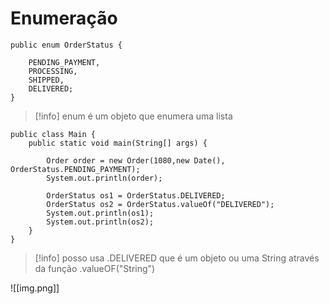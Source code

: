 # Enumeração


```
public enum OrderStatus {  
  
    PENDING_PAYMENT,  
    PROCESSING,  
    SHIPPED,  
    DELIVERED;  
}	
```

>[!info]
>enum é um objeto que enumera uma lista


```
public class Main {  
    public static void main(String[] args) {  
  
        Order order = new Order(1080,new Date(), OrderStatus.PENDING_PAYMENT);  
        System.out.println(order);  
  
        OrderStatus os1 = OrderStatus.DELIVERED;  
        OrderStatus os2 = OrderStatus.valueOf("DELIVERED");  
        System.out.println(os1);  
        System.out.println(os2);  
    }  
}
```

>[!info]
>posso usa .DELIVERED que é um objeto ou uma String através da função .valueOF("String")



![[img.png]]

